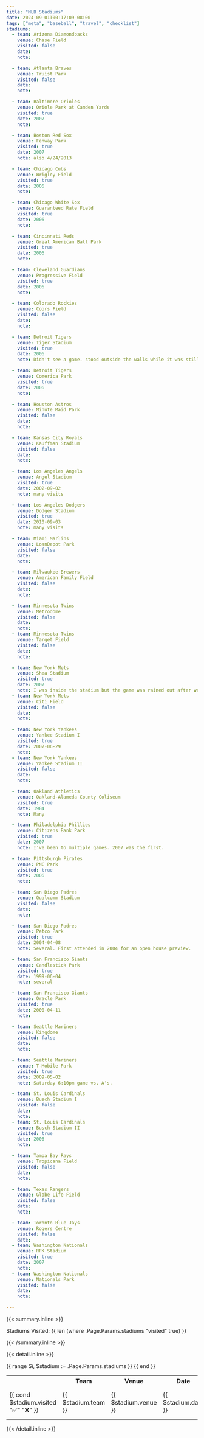 ```yaml
---
title: "MLB Stadiums"
date: 2024-09-01T00:17:09-08:00
tags: ["meta", "baseball", "travel", "checklist"]
stadiums:
  - team: Arizona Diamondbacks
    venue: Chase Field
    visited: false
    date: 
    note: 

  - team: Atlanta Braves
    venue: Truist Park
    visited: false
    date: 
    note: 

  - team: Baltimore Orioles
    venue: Oriole Park at Camden Yards
    visited: true
    date: 2007
    note: 

  - team: Boston Red Sox
    venue: Fenway Park
    visited: true
    date: 2007
    note: also 4/24/2013

  - team: Chicago Cubs
    venue: Wrigley Field
    visited: true
    date: 2006
    note: 

  - team: Chicago White Sox
    venue: Guaranteed Rate Field
    visited: true
    date: 2006
    note: 

  - team: Cincinnati Reds
    venue: Great American Ball Park
    visited: true
    date: 2006
    note: 

  - team: Cleveland Guardians
    venue: Progressive Field
    visited: true
    date: 2006
    note: 

  - team: Colorado Rockies
    venue: Coors Field
    visited: false
    date: 
    note: 

  - team: Detroit Tigers
    venue: Tiger Stadium
    visited: true
    date: 2006
    note: Didn't see a game. stood outside the walls while it was still standing. I was able to see into the field and grandstands through a fence. 

  - team: Detroit Tigers
    venue: Comerica Park
    visited: true
    date: 2006
    note: 

  - team: Houston Astros
    venue: Minute Maid Park
    visited: false
    date: 
    note: 

  - team: Kansas City Royals
    venue: Kauffman Stadium
    visited: false
    date: 
    note: 

  - team: Los Angeles Angels
    venue: Angel Stadium
    visited: true
    date: 2002-09-02
    note: many visits

  - team: Los Angeles Dodgers
    venue: Dodger Stadium
    visited: true
    date: 2010-09-03
    note: many visits

  - team: Miami Marlins
    venue: LoanDepot Park
    visited: false
    date: 
    note: 

  - team: Milwaukee Brewers
    venue: American Family Field
    visited: false
    date: 
    note: 

  - team: Minnesota Twins
    venue: Metrodome
    visited: false
    date: 
    note: 
  - team: Minnesota Twins
    venue: Target Field
    visited: false
    date: 
    note: 

  - team: New York Mets
    venue: Shea Stadium
    visited: true
    date: 2007
    note: I was inside the stadium but the game was rained out after we arrived
  - team: New York Mets
    venue: Citi Field
    visited: false
    date: 
    note: 

  - team: New York Yankees
    venue: Yankee Stadium I
    visited: true
    date: 2007-06-29
    note: 
  - team: New York Yankees
    venue: Yankee Stadium II
    visited: false
    date: 
    note: 

  - team: Oakland Athletics
    venue: Oakland-Alameda County Coliseum
    visited: true
    date: 1984
    note: Many

  - team: Philadelphia Phillies
    venue: Citizens Bank Park
    visited: true
    date: 2007
    note: I've been to multiple games. 2007 was the first. 

  - team: Pittsburgh Pirates
    venue: PNC Park
    visited: true
    date: 2006
    note: 

  - team: San Diego Padres
    venue: Qualcomm Stadium
    visited: false
    date: 
    note: 

  - team: San Diego Padres
    venue: Petco Park
    visited: true
    date: 2004-04-08
    note: Several. First attended in 2004 for an open house preview. 

  - team: San Francisco Giants
    venue: Candlestick Park
    visited: true
    date: 1999-06-04
    note: several

  - team: San Francisco Giants
    venue: Oracle Park
    visited: true
    date: 2000-04-11
    note: 

  - team: Seattle Mariners
    venue: Kingdome
    visited: false
    date: 
    note: 

  - team: Seattle Mariners
    venue: T-Mobile Park
    visited: true
    date: 2009-05-02
    note: Saturday 6:10pm game vs. A's. 

  - team: St. Louis Cardinals
    venue: Busch Stadium I
    visited: false
    date: 
    note: 
  - team: St. Louis Cardinals
    venue: Busch Stadium II
    visited: true
    date: 2006
    note: 

  - team: Tampa Bay Rays
    venue: Tropicana Field
    visited: false
    date: 
    note: 

  - team: Texas Rangers
    venue: Globe Life Field
    visited: false
    date: 
    note: 

  - team: Toronto Blue Jays
    venue: Rogers Centre
    visited: false
    date: 
  - team: Washington Nationals
    venue: RFK Stadium
    visited: true
    date: 2007
    note: 
  - team: Washington Nationals
    venue: Nationals Park
    visited: false
    date: 
    note: 

---
```

{{< summary.inline >}}
<p>Stadiums Visited: {{ len (where .Page.Params.stadiums "visited" true) }}</p>
{{< /summary.inline >}}

<!--more-->

{{< detail.inline >}}

<table>
  <tr>
    <th></th>
    <th>Team</th>
    <th>Venue</th>
    <th>Date</th>
    <th>Note</th>
  </tr>
  {{ range $i, $stadium := .Page.Params.stadiums }}
    <tr>
      <td>{{ cond $stadium.visited "✅" "❌" }}</td>
      <td>{{ $stadium.team }}</td>
      <td>{{ $stadium.venue }}</td>
      <td>{{ $stadium.date }}</td>
      <td>{{ $stadium.note | default "-" }}</td>
    </tr>
  {{ end }}


</table>
{{< /detail.inline >}}
